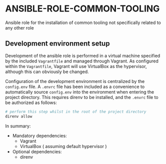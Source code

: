 # ANSIBLE-ROLE-COMMON-TOOLING

Ansible role for the installation of common tooling not specifically related to any other role

## Development environment setup

Development of the ansible role is performed in a virtual machine specified by the included `Vagrantfile` and managed through Vagrant.
As configured within the `Vagrantfile`, Vagrant will use VirtualBox as the hypervisor, although this can obviously be changed.

Configuration of the development environment is centralized by the `config.env` file.
A `.envrc` file has been included as a convenience to automatically source `config.env` into the environment when entering the project directory.
This requires direnv to be installed, and the `.envrc` file to be authorized as follows:

```sh
# perform this step whilst in the root of the project directory
direnv allow
```

In summary:

- Mandatory dependencies:
  - Vagrant
  - VirtualBox ( assuming default hypervisor )
- Optional dependencies:
  - direnv
